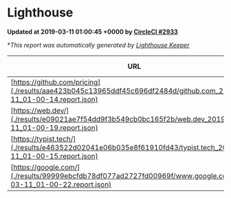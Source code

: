 
# Lighthouse

**Updated at 2019-03-11 01:00:45 +0000 by [CircleCI #2933](https://circleci.com/gh/ItinerisLtd/lighthouse-keeper-example/2933)**

**This report was automatically generated by [Lighthouse Keeper](https://github.com/itinerisltd/lighthouse-keeper)*

| URL | Performance | Accessibility | Best Practices | SEO | PWA | Updated At |
| --- | --- | --- | --- | --- | --- | --- |
| [https://github.com/pricing](./results/aae423b045c13965ddf45c696df2484d/github.com_2019-03-11_01-00-14.report.json) | 0.8 | 0.89 | 0.93 | 0.91 | 0.58 | 2019-03-11T01:00:14.871Z |
| [https://web.dev/](./results/e09021ae7f54dd9f3b549cb0bc165f2b/web.dev_2019-03-11_01-00-19.report.json) | 0.95 | 0.93 | 1 | 0.87 | 1 | 2019-03-11T01:00:19.373Z |
| [https://typist.tech/](./results/e463522d02041e06b035e8f61910fd43/typist.tech_2019-03-11_01-00-15.report.json) | 1 |  |  |  |  | 2019-03-11T01:00:15.696Z |
| [https://google.com/](./results/99999ebcfdb78df077ad2727fd00969f/www.google.com_2019-03-11_01-00-22.report.json) | 0.94 | 0.71 | 0.93 | 0.82 | 0.58 | 2019-03-11T01:00:22.050Z |
